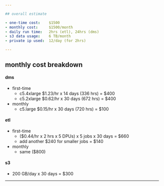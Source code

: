 ```yaml
---

## overall estimate

- one-time cost:    $1500
- monthly cost:     $1500/month
- daily run time:   2hrs (etl), 24hrs (dms)
- s3 data usage:    6 TB/month
- private ip used:  12/day (for 2hrs)

---
```


## monthly cost breakdown

#### dms
- first-time
    - c5.4xlarge $1.23/hr x 14 days (336 hrs) = $400
    - c5.2xlarge $0.62/hr x 30 days (672 hrs) = $400
- monthly
    - c5.large   $0.15/hr x 30 days (720 hrs) = $100
  
#### etl
- first-time
    - ($0.44/hr x 2 hrs x 5 DPUs) x 5 jobs x 30 days = $660
    - add another $240 for smaller jobs              = $140
- monthly
    - same ($800)
  
#### s3
- 200 GB/day x 30 days = $300

---
